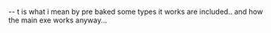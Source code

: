 -- t is what i mean by pre baked some types it works are included.. and how the main exe works anyway... 
